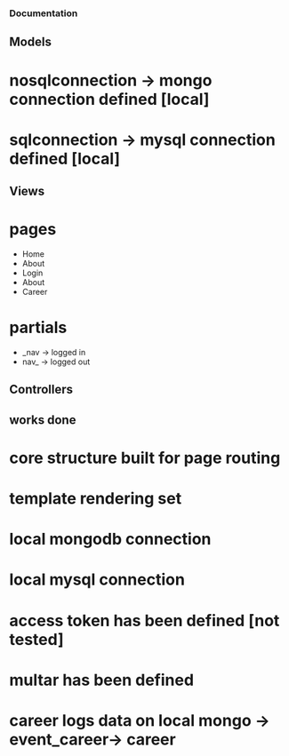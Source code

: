 ### Documentation ###

## Models ##

# nosqlconnection -> mongo connection defined [local]
# sqlconnection -> mysql connection defined [local]

## Views ##

# pages
- Home
- About
- Login
- About
- Career

# partials
- _nav -> logged in
- nav_ -> logged out


## Controllers ##



## works done ##

# core structure built for page routing
# template rendering set
# local mongodb connection
# local mysql connection
# access token has been defined [not tested]
# multar has been defined
# career logs data on local mongo  ->    event_career-> career